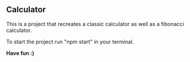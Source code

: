 ## Calculator 

This is a project that recreates a classic calculator as well as a fibonacci calculator.

To start the project run "npm start" in your terminal.

**Have fun :)**